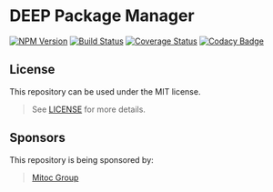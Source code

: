 DEEP Package Manager
====================

[![NPM Version](https://img.shields.io/npm/v/@mitocgroup/deep-package-manager.svg)](https://npmjs.org/package/@mitocgroup/deep-package-manager)
[![Build Status](https://magnum.travis-ci.com/MitocGroup/deep-package-manager.svg?token=sAyMHy4Uoefc2JPq5ZLc&branch=dev)](https://magnum.travis-ci.com/MitocGroup/deep-package-manager)
[![Coverage Status](https://coveralls.io/repos/MitocGroup/deep-package-manager/badge.svg?branch=dev&service=github&t=J4nqoG)](https://coveralls.io/github/MitocGroup/deep-package-manager?branch=dev)
[![Codacy Badge](https://api.codacy.com/project/badge/0695c0d184ed4afe9ac9110c13252aab)](https://www.codacy.com/app/deep/deep-package-manager/dashboard)
## License

This repository can be used under the MIT license.
> See [LICENSE](LICENSE) for more details.

## Sponsors

This repository is being sponsored by:
> [Mitoc Group](http://www.mitocgroup.com)
